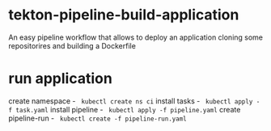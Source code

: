# tekton-pipeline-build-application
An easy pipeline workflow that allows to deploy an application cloning some repositorires and building a Dockerfile 

# run application

create namespace - ` kubectl create ns ci`
install tasks - ` kubectl apply -f task.yaml`
install pipeline - ` kubectl apply -f pipeline.yaml`
create pipeline-run - ` kubectl create -f pipeline-run.yaml`